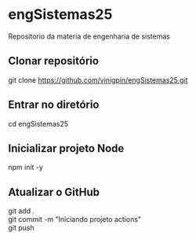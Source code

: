 # engSistemas25  
Repositorio da materia de engenharia de sistemas  

## Clonar repositório  
git clone https://github.com/vinigpin/engSistemas25.git  

## Entrar no diretório  
cd engSistemas25  

## Inicializar projeto Node  
npm init -y  

## Atualizar o GitHub  
git add .  
git commit -m "Iniciando projeto actions"  
git push  

